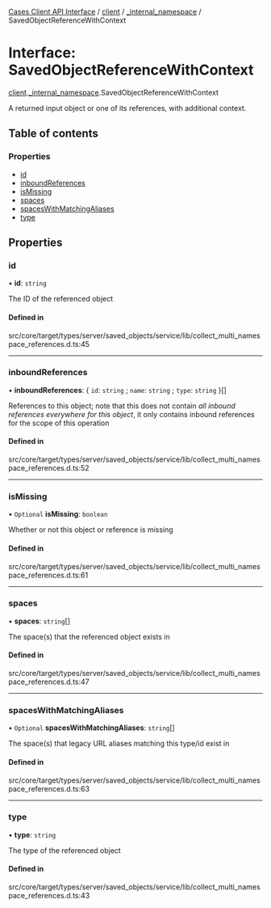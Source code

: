 [Cases Client API Interface](../README.md) / [client](../modules/client.md) / [\_internal\_namespace](../modules/client._internal_namespace.md) / SavedObjectReferenceWithContext

# Interface: SavedObjectReferenceWithContext

[client](../modules/client.md).[_internal_namespace](../modules/client._internal_namespace.md).SavedObjectReferenceWithContext

A returned input object or one of its references, with additional context.

## Table of contents

### Properties

- [id](client._internal_namespace.SavedObjectReferenceWithContext.md#id)
- [inboundReferences](client._internal_namespace.SavedObjectReferenceWithContext.md#inboundreferences)
- [isMissing](client._internal_namespace.SavedObjectReferenceWithContext.md#ismissing)
- [spaces](client._internal_namespace.SavedObjectReferenceWithContext.md#spaces)
- [spacesWithMatchingAliases](client._internal_namespace.SavedObjectReferenceWithContext.md#spaceswithmatchingaliases)
- [type](client._internal_namespace.SavedObjectReferenceWithContext.md#type)

## Properties

### id

• **id**: `string`

The ID of the referenced object

#### Defined in

src/core/target/types/server/saved_objects/service/lib/collect_multi_namespace_references.d.ts:45

___

### inboundReferences

• **inboundReferences**: { `id`: `string` ; `name`: `string` ; `type`: `string`  }[]

References to this object; note that this does not contain _all inbound references everywhere for this object_, it only contains
inbound references for the scope of this operation

#### Defined in

src/core/target/types/server/saved_objects/service/lib/collect_multi_namespace_references.d.ts:52

___

### isMissing

• `Optional` **isMissing**: `boolean`

Whether or not this object or reference is missing

#### Defined in

src/core/target/types/server/saved_objects/service/lib/collect_multi_namespace_references.d.ts:61

___

### spaces

• **spaces**: `string`[]

The space(s) that the referenced object exists in

#### Defined in

src/core/target/types/server/saved_objects/service/lib/collect_multi_namespace_references.d.ts:47

___

### spacesWithMatchingAliases

• `Optional` **spacesWithMatchingAliases**: `string`[]

The space(s) that legacy URL aliases matching this type/id exist in

#### Defined in

src/core/target/types/server/saved_objects/service/lib/collect_multi_namespace_references.d.ts:63

___

### type

• **type**: `string`

The type of the referenced object

#### Defined in

src/core/target/types/server/saved_objects/service/lib/collect_multi_namespace_references.d.ts:43
